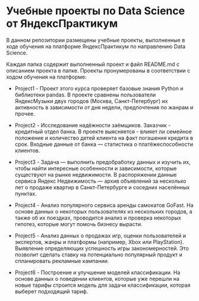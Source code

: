 # Учебные проекты по Data Science от ЯндексПрактикум
В данном репозитории размещены учебные проекты, выполненные в ходе обучения на платформе ЯндексПрактикум по направлению Data Science.

Каждая папка содержит выполненный проект и файл README.md с описанием проекта в папке. 
Проекты пронумерованы в соответствии с ходом обучения на платформе:

 * Project1 - Проект этого курса проверяет базовые знания Python и библиотеки pandas. В проекте сравнены пользователи ЯндексМузыки двух городов (Москва, Санкт-Петербург) их активность в зависимости от дня недели, предпочтения по жанрам и прочее.

 * Project2 - Исследование надёжности заёмщиков. Заказчик - кредитный отдел банка. В проекте выясняется - влияет ли семейное положение и количество детей клиента на факт погашения кредита в срок. Входные данные от банка — статистика о платёжеспособности клиентов.

 * Project3 - Задача — выполнить предобработку данных и изучить их, чтобы найти интересные особенности и зависимости, которые существуют на рынке недвижимости. В распоряжении данные сервиса Яндекс Недвижимость — архив объявлений за несколько лет о продаже квартир в Санкт-Петербурге и соседних населённых пунктах.

 * Project4 - Анализ популярного сервиса аренды самокатов GoFast. На основе данных о некоторых пользователях из нескольких городов, а также об их поездках, проводится анализ и проверка некоторых гипотез, которые могут помочь бизнесу вырасти.

 * Project5 - Анализ данных о продажах игр, оценки пользователей и экспертов, жанры и платформы (например, Xbox или PlayStation). Выявление определяющих успешность игры закономерностей. Это позволит сделать ставку на потенциально популярный продукт и спланировать рекламные кампании.

 * Project6 - Построение и улучшение моделей классификации. На основе данных о поведении клиентов, которые уже перешли на новые тарифы строится модель для задачи классификации, которая выберет подходящий тариф.
